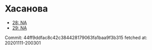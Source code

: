 # Хасанова
- [28: NA](28.md)
- [29: NA](29.md)

Commit: 44ff9ddfac8c42c384428179063fa1baa9f3b315
 fetched at: 20201111-200301
